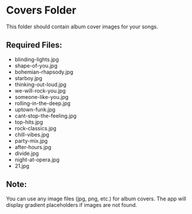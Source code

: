 # Covers Folder

This folder should contain album cover images for your songs.

## Required Files:
- blinding-lights.jpg
- shape-of-you.jpg
- bohemian-rhapsody.jpg
- starboy.jpg
- thinking-out-loud.jpg
- we-will-rock-you.jpg
- someone-like-you.jpg
- rolling-in-the-deep.jpg
- uptown-funk.jpg
- cant-stop-the-feeling.jpg
- top-hits.jpg
- rock-classics.jpg
- chill-vibes.jpg
- party-mix.jpg
- after-hours.jpg
- divide.jpg
- night-at-opera.jpg
- 21.jpg

## Note:
You can use any image files (jpg, png, etc.) for album covers. The app will display gradient placeholders if images are not found.
